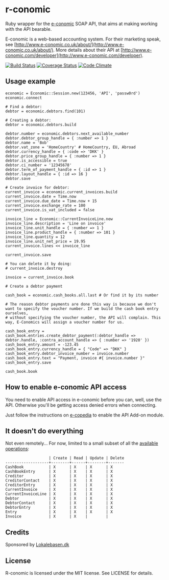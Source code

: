 r-conomic
=========

Ruby wrapper for the [e-conomic](http://www.e-conomic.co.uk) SOAP API, that aims at making working with the API bearable.

E-conomic is a web-based accounting system. For their marketing speak, see [http://www.e-conomic.co.uk/about/](http://www.e-conomic.co.uk/about/). More details about their API at [http://www.e-conomic.com/developer](http://www.e-conomic.com/developer).

[![Build Status](https://secure.travis-ci.org/lokalebasen/rconomic.png?branch=master)](http://travis-ci.org/lokalebasen/rconomic) [![Coverage Status](https://coveralls.io/repos/lokalebasen/rconomic/badge.png?branch=master)](https://coveralls.io/r/lokalebasen/rconomic?branch=master) [![Code Climate](https://codeclimate.com/github/lokalebasen/rconomic.png)](https://codeclimate.com/github/lokalebasen/rconomic)


Usage example
-------------

    economic = Economic::Session.new(123456, 'API', 'passw0rd')
    economic.connect
    
    # Find a debtor:
    debtor = economic.debtors.find(101)
    
    # Creating a debtor:
    debtor = economic.debtors.build
    
    debtor.number = economic.debtors.next_available_number
    debtor.debtor_group_handle = { :number => 1 }
    debtor.name = 'Bob'
    debtor.vat_zone = 'HomeCountry' # HomeCountry, EU, Abroad
    debtor.currency_handle = { :code => 'DKK' }
    debtor.price_group_handle = { :number => 1 }
    debtor.is_accessible = true
    debtor.ci_number = '12345678'
    debtor.term_of_payment_handle = { :id => 1 }
    debtor.layout_handle = { :id => 16 }
    debtor.save
    
    # Create invoice for debtor:
    current_invoice = economic.current_invoices.build
    current_invoice.date = Time.now
    current_invoice.due_date = Time.now + 15
    current_invoice.exchange_rate = 100
    current_invoice.is_vat_included = false
    
    invoice_line = Economic::CurrentInvoiceLine.new
    invoice_line.description = 'Line on invoice'
    invoice_line.unit_handle = { :number => 1 }
    invoice_line.product_handle = { :number => 101 }
    invoice_line.quantity = 12
    invoice_line.unit_net_price = 19.95
    current_invoice.lines << invoice_line

    current_invoice.save

    # You can delete it by doing:
    # current_invoice.destroy

    invoice = current_invoice.book

    # Create a debtor payment

    cash_book = economic.cash_books.all.last # Or find it by its number

    # The reason debtor payments are done this way is because we don't want to specify the voucher number. If we build the cash book entry ourselves,
    # without specifying the voucher number, the API will complain. This way, E-Conomics will assign a voucher number for us.

    cash_book_entry = cash_book.entries.create_debtor_payment(:debtor_handle => debtor.handle, :contra_account_handle => { :number => '1920' })
    cash_book_entry.amount = -123.45
    cash_book_entry.currency_handle = { "Code" => "DKK" }
    cash_book_entry.debtor_invoice_number = invoice.number
    cash_book_entry.text = "Payment, invoice #{ invoice.number }"
    cash_book_entry.save

    cash_book.book


How to enable e-conomic API access
----------------------------------

You need to enable API access in e-conomic before you can, well, use the API. Otherwise you'll be getting access denied errors when connecting.

Just follow the instructions on [e-copedia](http://wiki.e-conomic.co.uk/add-on-modules/) to enable the API Add-on module.


It doesn't do everything
------------------------

Not even remotely... For now, limited to a small subset of all the [available operations](https://www.e-conomic.com/secure/api1/EconomicWebService.asmx):

                       | Create | Read | Update | Delete
    -------------------+--------+------+--------+-------
    CashBook           | X      | X    | X      | X
    CashBookEntry      | X      | X    | X      | X
    Creditor           | X      | X    | X      | X
    CreditorContact    | X      | X    | X      | X
    CreditorEntry      | X      | X    | X      | X
    CurrentInvoice     | X      | X    | X      | X
    CurrentInvoiceLine | X      | X    | X      | X
    Debtor             | X      | X    | X      | X
    DebtorContact      | X      | X    | X      | X
    DebtorEntry        | X      | X    | X      | X
    Entry              | X      | X    | X      | X
    Invoice            | X      | X    |        |


Credits
-------

Sponsored by [Lokalebasen.dk](http://lokalebasen.dk)


License
-------

R-conomic is licensed under the MIT license. See LICENSE for details.
